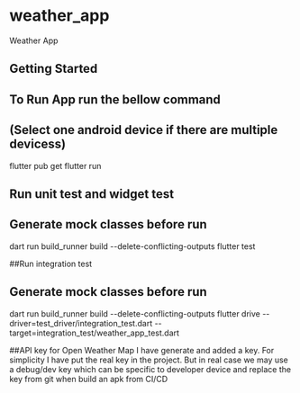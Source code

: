# weather_app

Weather App

## Getting Started
## To Run App run the bellow command
## (Select one android device if there are multiple devicess)
flutter pub get
flutter run

## Run unit test and widget test
## Generate mock classes before run
dart run build_runner build --delete-conflicting-outputs
flutter test

##Run integration test
## Generate mock classes before run
dart run build_runner build --delete-conflicting-outputs
flutter drive --driver=test_driver/integration_test.dart --target=integration_test/weather_app_test.dart

##API key for Open Weather Map
I have generate and added a key.
For simplicity I have put the real key in the project.
But in real case we may use a debug/dev key which can be specific to developer device
and replace the key from git when build an apk from CI/CD
